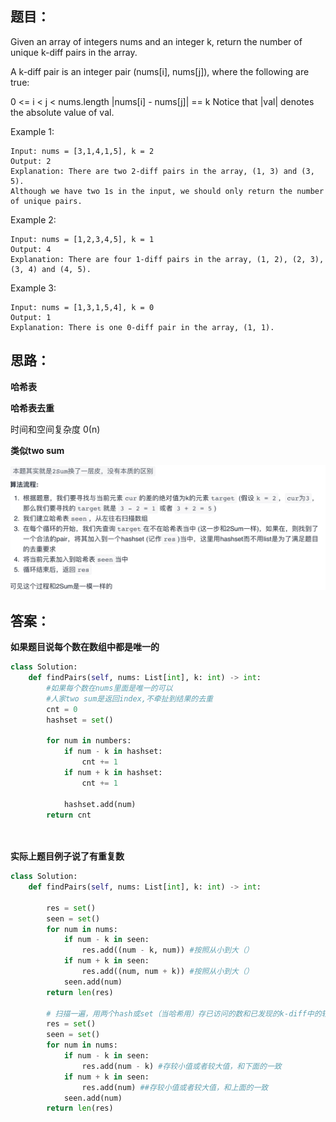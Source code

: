 ## 题目：
Given an array of integers nums and an integer k, return the number of unique k-diff pairs in the array.

A k-diff pair is an integer pair (nums[i], nums[j]), where the following are true:

0 <= i < j < nums.length
|nums[i] - nums[j]| == k
Notice that |val| denotes the absolute value of val.
 

Example 1:
```
Input: nums = [3,1,4,1,5], k = 2
Output: 2
Explanation: There are two 2-diff pairs in the array, (1, 3) and (3, 5).
Although we have two 1s in the input, we should only return the number of unique pairs.
```
Example 2:
```
Input: nums = [1,2,3,4,5], k = 1
Output: 4
Explanation: There are four 1-diff pairs in the array, (1, 2), (2, 3), (3, 4) and (4, 5).
```
Example 3:
```
Input: nums = [1,3,1,5,4], k = 0
Output: 1
Explanation: There is one 0-diff pair in the array, (1, 1).
```


## 思路：
**哈希表**

**哈希表去重**

时间和空间复杂度 0(n)

**类似two sum**

![a](https://github.com/SSRRBB/Leetcode/blob/main/Images/142.png)

## 答案：
**如果题目说每个数在数组中都是唯一的**
```python
class Solution:
    def findPairs(self, nums: List[int], k: int) -> int:
        #如果每个数在nums里面是唯一的可以
        #人家two sum是返回index,不牵扯到结果的去重
        cnt = 0
        hashset = set()
        
        for num in numbers:
            if num - k in hashset:
                cnt += 1
            if num + k in hashset:
                cnt += 1
                
            hashset.add(num)
        return cnt

  
```

**实际上题目例子说了有重复数**
```python
class Solution:
    def findPairs(self, nums: List[int], k: int) -> int:
   
        res = set()
        seen = set()
        for num in nums:
            if num - k in seen:
                res.add((num - k, num)) #按照从小到大（）
            if num + k in seen:
                res.add((num, num + k)) #按照从小到大（）                
            seen.add(num)
        return len(res)
        
        # 扫描一遍，用两个hash或set（当哈希用）存已访问的数和已发现的k-diff中的较小值。。 O(n)复杂度
        res = set()
        seen = set()
        for num in nums:
            if num - k in seen:
                res.add(num - k) #存较小值或者较大值，和下面的一致
            if num + k in seen:
                res.add(num) ##存较小值或者较大值，和上面的一致
            seen.add(num)
        return len(res)


        
```
